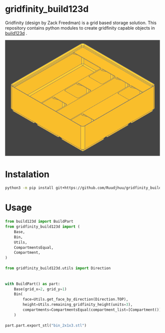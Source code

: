 # gridfinity_build123d
Gridfinity (design by Zack Freedman) is a grid based storage solution. This repository contains python modules to create gridfinity capable objects in [build123d](https://github.com/gumyr/build123d) .

![gridfinity bin](images/bin.png)

# Instalation 

```bash
python3 -m pip install git+https://github.com/Ruudjhuu/gridfinity_build123d
```

# Usage
```python
from build123d import BuildPart
from gridfinity_build123d import (
    Base,
    Bin,
    Utils,
    CompartmentsEqual,
    Compartment,
)

from gridfinity_build123d.utils import Direction


with BuildPart() as part:
    Base(grid_x=2, grid_y=1)
    Bin(
        face=Utils.get_face_by_direction(Direction.TOP),
        height=Utils.remaining_gridfinity_height(units=3),
        compartments=CompartmentsEqual(compartment_list=[Compartment()]),
    )

part.part.export_stl("bin_2x1x3.stl")

```